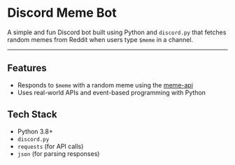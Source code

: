 # Discord Meme Bot

A simple and fun Discord bot built using Python and `discord.py` that fetches random memes from Reddit when users type `$meme` in a channel.

---

## Features
- Responds to `$meme` with a random meme using the [meme-api](https://meme-api.com/)
- Uses real-world APIs and event-based programming with Python

## Tech Stack

- Python 3.8+
- `discord.py`
- `requests` (for API calls)
- `json` (for parsing responses)
